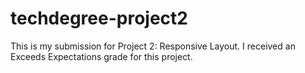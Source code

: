 # techdegree-project2

This is my submission for Project 2: Responsive Layout. I received an Exceeds Expectations grade for this project.
